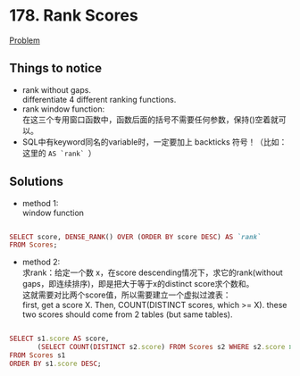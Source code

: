 # 178. Rank Scores

[Problem](https://leetcode.com/problems/rank-scores/)

## Things to notice
- rank without gaps.\
  differentiate 4 different ranking functions.
- rank window function:\
  在这三个专用窗口函数中，函数后面的括号不需要任何参数，保持()空着就可以。
- SQL中有keyword同名的variable时，一定要加上 backticks 符号！（比如：这里的 ``AS `rank` ``）

## Solutions
- method 1:\
  window function
```ruby

SELECT score, DENSE_RANK() OVER (ORDER BY score DESC) AS `rank`
FROM Scores;

```

- method 2:\
  求rank：给定一个数 x，在score descending情况下，求它的rank(without gaps，即连续排序)，即是把大于等于x的distinct score求个数和。\
  这就需要对比两个score值，所以需要建立一个虚拟过渡表：\
  first, get a score X. Then, COUNT(DISTINCT scores, which >= X). these two scores should come from 2 tables (but same tables).
```ruby

SELECT s1.score AS score, 
       (SELECT COUNT(DISTINCT s2.score) FROM Scores s2 WHERE s2.score >= s1.score)AS `rank`
FROM Scores s1 
ORDER BY s1.score DESC;

```
